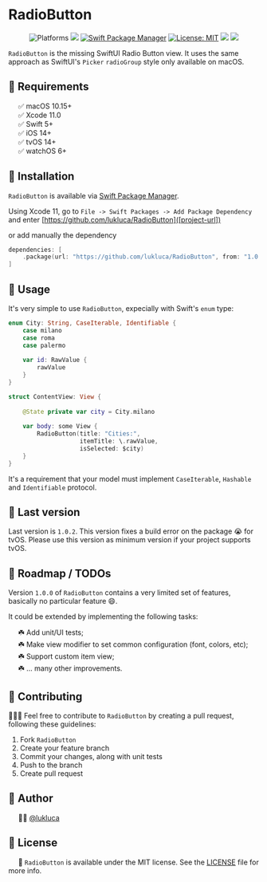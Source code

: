 # RadioButton

<p align="center">
    <img src="https://img.shields.io/badge/platform-iOS | macOS-blue.svg?style=flat" alt="Platforms" />
    <img src="https://img.shields.io/badge/Swift-5-orange.svg" />
    <a href="https://swift.org/package-manager"><img src="https://img.shields.io/badge/SPM-Compatible-brightgreen.svg?style=flat" alt="Swift Package Manager" /></a>
    <a href=[license-url]><img src="http://img.shields.io/badge/license-MIT-blue.svg?style=flat" alt="License: MIT" /></a>
    <a href=[user-url]=><img src="https://img.shields.io/badge/contact-@lukluca-blue.svg?style=flat"/></a>
    <a href="https://makeapullrequest.com"><img src="https://img.shields.io/badge/PRs-welcome-brightgreen.svg?style=flat-square" /></a>
</p>

`RadioButton` is the missing SwiftUI Radio Button view. It uses the same approach as SwiftUI's `Picker` `radioGroup` style only available on macOS.

## 🔷 Requirements

&nbsp;&nbsp;&nbsp;&nbsp;&nbsp;✅ macOS 10.15+  
&nbsp;&nbsp;&nbsp;&nbsp;&nbsp;✅ Xcode 11.0  
&nbsp;&nbsp;&nbsp;&nbsp;&nbsp;✅ Swift 5+  
&nbsp;&nbsp;&nbsp;&nbsp;&nbsp;✅ iOS 14+  
&nbsp;&nbsp;&nbsp;&nbsp;&nbsp;✅ tvOS 14+  
&nbsp;&nbsp;&nbsp;&nbsp;&nbsp;✅ watchOS 6+

## 🔷 Installation

`RadioButton` is available via [Swift Package Manager](https://swift.org/package-manager).

Using Xcode 11, go to `File -> Swift Packages -> Add Package Dependency` and enter [https://github.com/lukluca/RadioButton]([project-url]) 

or add manually the dependency

```swift
dependencies: [
    .package(url: "https://github.com/lukluca/RadioButton", from: "1.0.1")
]
```

## 🔷 Usage

It's very simple to use `RadioButton`, expecially with Swift's  `enum` type:

```Swift
enum City: String, CaseIterable, Identifiable {
    case milano
    case roma
    case palermo
    
    var id: RawValue {
        rawValue
    }
} 

struct ContentView: View {
    
    @State private var city = City.milano
    
    var body: some View {
        RadioButton(title: "Cities:",
                    itemTitle: \.rawValue,
                    isSelected: $city)
    }
}
```

It's a requirement that your model must implement `CaseIterable`, `Hashable` and `Identifiable` protocol.

## 🔷 Last version

Last version is  `1.0.2`. This version fixes a build error on the package :sob: for tvOS. Please use this version as minimum version if your project supports tvOS.

## 🔷 Roadmap / TODOs

Version `1.0.0` of `RadioButton` contains a very limited set of features, basically no particular feature :smile:.

It could be extended by implementing the following tasks:

&nbsp;&nbsp;&nbsp;&nbsp;&nbsp;☘️ Add unit/UI tests;  
&nbsp;&nbsp;&nbsp;&nbsp;&nbsp;☘️ Make view modifier to set common configuration (font, colors, etc); 
&nbsp;&nbsp;&nbsp;&nbsp;&nbsp;☘️ Support custom item view;  
&nbsp;&nbsp;&nbsp;&nbsp;&nbsp;☘️ ... many other improvements.

## 🔷 Contributing

👨🏻‍🔧 Feel free to contribute to `RadioButton` by creating a pull request, following these guidelines:

1. Fork `RadioButton`
2. Create your feature branch
3. Commit your changes, along with unit tests
4. Push to the branch
5. Create pull request


## 🔷 Author

&nbsp;&nbsp;&nbsp;&nbsp;&nbsp;👨‍💻 [@lukluca]([user-url])

## 🔷 License

&nbsp;&nbsp;&nbsp;&nbsp;&nbsp;📄 `RadioButton` is available under the MIT license. See the [LICENSE]([license-url]) file for more info.


[license-url]: LICENSE
[user-url]: https://github.com/lukluca
[project-url]: https://github.com/lukluca/RadioButton
